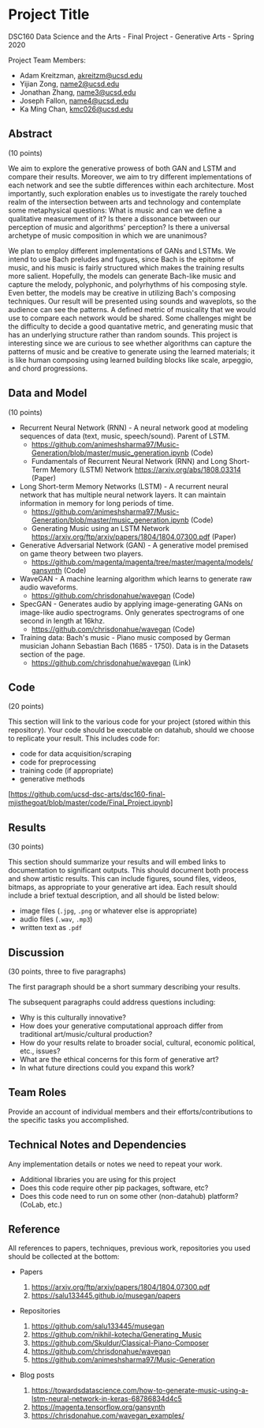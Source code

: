 # Project Title

DSC160 Data Science and the Arts - Final Project - Generative Arts - Spring 2020

Project Team Members: 
- Adam Kreitzman, akreitzm@ucsd.edu
- Yijian Zong, name2@ucsd.edu
- Jonathan Zhang, name3@ucsd.edu
- Joseph Fallon, name4@ucsd.edu
- Ka Ming Chan, kmc026@ucsd.edu

## Abstract

(10 points) 

We aim to explore the generative prowess of both GAN and LSTM and compare their results. Moreover, we aim to try different implementations of each network and see the subtle differences within each architecture. Most importantly, such exploration enables us to investigate the rarely touched realm of the intersection between arts and technology and contemplate some metaphysical questions: What is music and can we define a qualitative measurement of it? Is there a dissonance between our perception of music and algorithms' perception? Is there a universal archetype of music composition in which we are unanimous?
  
We plan to employ different implementations of GANs and LSTMs. We intend to use Bach preludes and fugues, since Bach is the epitome of music, and his music is fairly structured which makes the training results more salient. Hopefully, the models can generate Bach-like music and capture the melody, polyphonic, and polyrhythms of his composing style. Even better, the models may be creative in utilizing Bach's composing techniques. Our result will be presented using sounds and waveplots, so the audience can see the patterns. A defined metric of musicality that we would use to compare each network would be shared. Some challenges might be the difficulty to decide a good quantative metric, and generating music that has an underlying structure rather than random sounds. This project is interesting since we are curious to see whether algorithms can capture the patterns of music and be creative to generate using the learned materials; it is like human composing using learned building blocks like scale, arpeggio, and chord progressions.

## Data and Model

(10 points) 

- Recurrent Neural Network (RNN) - A neural network good at modeling sequences of data (text, music, speech/sound). Parent of LSTM.
  - https://github.com/animeshsharma97/Music-Generation/blob/master/music_generation.ipynb (Code)
  - Fundamentals of Recurrent Neural Network (RNN) and Long Short-Term Memory (LSTM) Network https://arxiv.org/abs/1808.03314 (Paper)
- Long Short-term Memory Networks (LSTM) - A recurrent neural network that has multiple neural network layers. It can maintain information in memory for long periods of time.
  - https://github.com/animeshsharma97/Music-Generation/blob/master/music_generation.ipynb (Code)
  - Generating Music using an LSTM Network https://arxiv.org/ftp/arxiv/papers/1804/1804.07300.pdf (Paper)
- Generative Adversarial Network (GAN) - A generative model premised on game theory between two players.
  - https://github.com/magenta/magenta/tree/master/magenta/models/gansynth (Code)
- WaveGAN - A machine learning algorithm which learns to generate raw audio waveforms.
  - https://github.com/chrisdonahue/wavegan (Code)
- SpecGAN - Generates audio by applying image-generating GANs on image-like audio spectrograms. Only generates spectrograms of one second in length at 16khz.
  - https://github.com/chrisdonahue/wavegan (Code)
- Training data: Bach's music - Piano music composed by German musician Johann Sebastian Bach (1685 - 1750). Data is in the Datasets section of the page. 
  - https://github.com/chrisdonahue/wavegan (Link)

## Code

(20 points)

This section will link to the various code for your project (stored within this repository). Your code should be executable on datahub, should we choose to replicate your result. This includes code for: 

- code for data acquisition/scraping
- code for preprocessing
- training code (if appropriate)
- generative methods

[https://github.com/ucsd-dsc-arts/dsc160-final-mjisthegoat/blob/master/code/Final_Project.ipynb]


## Results

(30 points) 

This section should summarize your results and will embed links to documentation to significant outputs. This should document both process and show artistic results. This can include figures, sound files, videos, bitmaps, as appropriate to your generative art idea. Each result should include a brief textual description, and all should be listed below: 

- image files (`.jpg`, `.png` or whatever else is appropriate)
- audio files (`.wav`, `.mp3`)
- written text as `.pdf`

## Discussion

(30 points, three to five paragraphs)

The first paragraph should be a short summary describing your results.

The subsequent paragraphs could address questions including:
- Why is this culturally innovative?
- How does your generative computational approach differ from traditional art/music/cultural production? 
- How do your results relate to broader social, cultural, economic political, etc., issues? 
- What are the ethical concerns for this form of generative art? 
- In what future directions could you expand this work?

## Team Roles

Provide an account of individual members and their efforts/contributions to the specific tasks you accomplished.

## Technical Notes and Dependencies

Any implementation details or notes we need to repeat your work. 
- Additional libraries you are using for this project
- Does this code require other pip packages, software, etc?
- Does this code need to run on some other (non-datahub) platform? (CoLab, etc.)

## Reference

All references to papers, techniques, previous work, repositories you used should be collected at the bottom:
- Papers
  1. https://arxiv.org/ftp/arxiv/papers/1804/1804.07300.pdf
  2. https://salu133445.github.io/musegan/papers

- Repositories
  1. https://github.com/salu133445/musegan
  2. https://github.com/nikhil-kotecha/Generating_Music
  3. https://github.com/Skuldur/Classical-Piano-Composer
  4. https://github.com/chrisdonahue/wavegan
  5. https://github.com/animeshsharma97/Music-Generation

- Blog posts
  1. https://towardsdatascience.com/how-to-generate-music-using-a-lstm-neural-network-in-keras-68786834d4c5
  2. https://magenta.tensorflow.org/gansynth
  3. https://chrisdonahue.com/wavegan_examples/